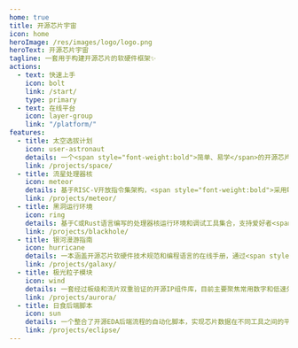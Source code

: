 ```yaml
---
home: true
title: 开源芯片宇宙
icon: home
heroImage: /res/images/logo/logo.png
heroText: 开源芯片宇宙
tagline: 一套用于构建开源芯片的软硬件框架✨
actions:
  - text: 快速上手
    icon: bolt
    link: /start/
    type: primary
  - text: 在线平台
    icon: layer-group
    link: "/platform/"
features:
  - title: 太空选拔计划
    icon: user-astronaut
    details: 一个<span style="font-weight:bold">简单、易学</span>的开源芯片人才培养计划，在这里每位爱好者都能根据自身的能力水平，学习到探索开源芯片宇宙的所有必要知识，并得到太空指挥官的认证
    link: /projects/space/
  - title: 流星处理器核
    icon: meteor
    details: 基于RISC-V开放指令集架构，<span style="font-weight:bold">采用敏捷设计方法</span>实现的开源处理器核，涵盖单周期、多周期和流水线等多种不同数据通路结构，并可通过总线互联形成一个功能完备的SoC
    link: /projects/meteor/
  - title: 黑洞运行环境
    icon: ring
    details: 基于C或Rust语言编写的处理器核运行环境和调试工具集合，支持爱好者<span style="font-weight:bold">快速</span>测试自己编写的处理器核的功能和性能是否达标，并为其编写各种丰富多彩的应用程序
    link: /projects/blackhole/
  - title: 银河漫游指南
    icon: hurricane
    details: 一本涵盖开源芯片软硬件技术规范和编程语言的在线手册，通过<span style="font-weight:bold">创造性</span>地使用令人耳目一新的展示方式，将碎片化知识整合到一起，大大提升开源芯片整体开发和验证的效率
    link: /projects/galaxy/
  - title: 极光粒子模块
    icon: wind
    details: 一套经过板级和流片双重验证的开源IP组件库，目前主要聚焦常用数字和低速外设IP，并尝试使用<span style="font-weight:bold">敏捷设计方法</span>完成设计和验证，最终可与流星处理器核碰撞形成一个完整的小型SoC系统
    link: /projects/aurora/
  - title: 日食后端脚本
    icon: sun
    details: 一个整合了开源EDA后端流程的自动化脚本，实现芯片数据在不同工具之间的平滑流动，并提供较为友好的可视化信息反馈机制，帮助爱好者降低学习开源EDA工具的成本
    link: /projects/eclipse/
---
```

